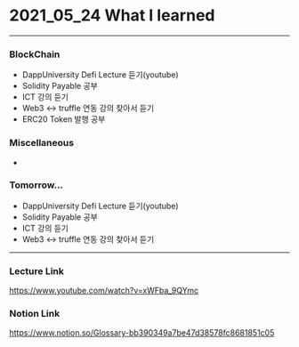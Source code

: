 # 2021_05_24 What I learned

-----

### BlockChain

* DappUniversity Defi Lecture 듣기(youtube)
* Solidity Payable 공부
* ICT 강의 듣기
* Web3 <-> truffle 연동 강의 찾아서 듣기
* ERC20 Token 발행 공부


### Miscellaneous

* 

### Tomorrow...

* DappUniversity Defi Lecture 듣기(youtube)
* Solidity Payable 공부
* ICT 강의 듣기
* Web3 <-> truffle 연동 강의 찾아서 듣기

-----

### Lecture Link

<https://www.youtube.com/watch?v=xWFba_9QYmc>

### Notion Link

<https://www.notion.so/Glossary-bb390349a7be47d38578fc8681851c05>